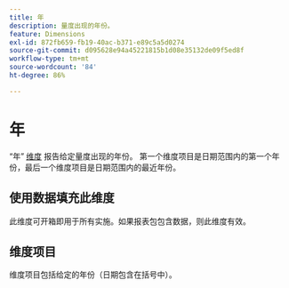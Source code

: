 ```yaml
---
title: 年
description: 量度出现的年份。
feature: Dimensions
exl-id: 872fb659-fb19-40ac-b371-e89c5a5d0274
source-git-commit: d095628e94a45221815b1d08e35132de09f5ed8f
workflow-type: tm+mt
source-wordcount: '84'
ht-degree: 86%

---
```


# 年

“年” [维度](overview.md) 报告给定量度出现的年份。 第一个维度项目是日期范围内的第一个年份，最后一个维度项目是日期范围内的最近年份。

## 使用数据填充此维度

此维度可开箱即用于所有实施。如果报表包包含数据，则此维度有效。

## 维度项目

维度项目包括给定的年份（日期包含在括号中）。
